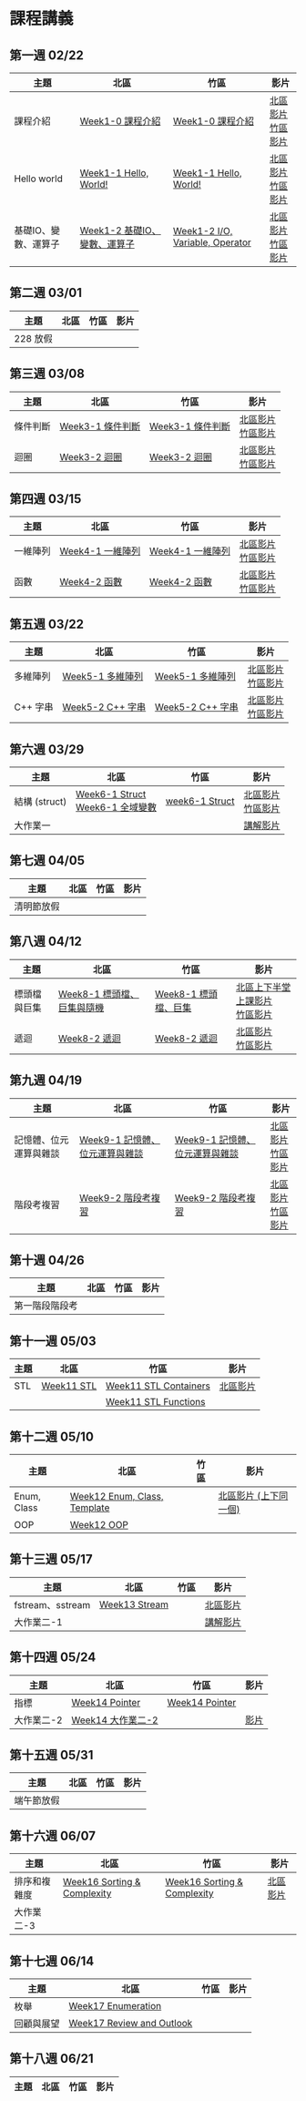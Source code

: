 # 課程講義

## 第一週 02/22

| 主題         | 北區                                      | 竹區 | 影片 |
| ------------ | ----------------------------------------- | ---- | ---- |
| 課程介紹 | [Week1-0 課程介紹][tp-intro] | [Week1-0 課程介紹][hc-intro] | [北區影片][tp-intro-recording] <br> [竹區影片][hc-intro-recording] |
| Hello world | [Week1-1 Hello, World!][tp-helloworld] | [Week1-1 Hello, World!][hc-helloworld] | [北區影片][tp-helloworld-recording] <br> [竹區影片][hc-helloworld-recording] |
| 基礎IO、變數、運算子 | [Week1-2 基礎IO、變數、運算子][tp-variable] | [Week1-2 I/O, Variable, Operator][hc-variable] | [北區影片][tp-variable-recording] <br> [竹區影片][hc-variable-recording] |

[tp-intro]: https://drive.google.com/file/d/1Llp4z845Lx8HnHmsVUG1zKrcAYYQCMUG/view?usp=share_link
[tp-helloworld]: https://drive.google.com/file/d/15o-S_U6pQQ5A-bTL8X8w-FUbK0WP3SBI/view?usp=sharing
[tp-variable]: https://drive.google.com/file/d/1dx3pIq59s2c0jBNLJ4vjnZLwHYQddMh-/view?usp=sharing
[tp-intro-recording]: https://youtube.com/live/KbKICz84gFE
[tp-helloworld-recording]: https://youtu.be/w-tjrG6ZaSM
[tp-variable-recording]: https://youtube.com/live/PUlXXWOW3gw
[hc-intro]: https://drive.google.com/file/d/1L5qhJTQfWMboetna9YpVWEc3-MrdA9Bd/view?usp=sharing
[hc-helloworld]: https://drive.google.com/file/d/16Yy8iuxbFwFOuISCt3xGgkQTxk0dlEgE/view?usp=drive_link
[hc-intro-recording]: https://youtu.be/0NahfeSp1Pg
[hc-helloworld-recording]: https://youtu.be/SMe7u8Ya5SI
[hc-variable]: https://slides.com/gtcoding/sprout-2025-basis
[hc-variable-recording]: https://youtu.be/uHqwcunniOc

## 第二週 03/01

| 主題         | 北區                                      | 竹區 | 影片 |
| ------------ | ----------------------------------------- | ---- | ---- |
| 228 放假 | | | |

## 第三週 03/08

| 主題         | 北區                                      | 竹區 | 影片 |
| ------------ | ----------------------------------------- | ---- | ---- |
| 條件判斷 | [Week3-1 條件判斷][tp-conditionals] | [Week3-1 條件判斷][hc-conditionals] | [北區影片][tp-conditionals-recording] <br> [竹區影片][hc-conditionals-recording] |
| 迴圈 | [Week3-2 迴圈][tp-loop] | [Week3-2 迴圈][hc-loop] | [北區影片][tp-loop-recording] <br> [竹區影片][hc-loop-recording] |

[tp-conditionals]: https://drive.google.com/file/d/1CUE_f9AIKsvMtzSP-zRseLhZctFtC6G2/view?usp=sharing
[tp-loop]: https://slides.com/rain0130/loop_sprout_c2025
[tp-conditionals-recording]: https://youtube.com/live/VSiH6nMZeAI
[tp-loop-recording]: https://youtube.com/live/fBirgjacjvg
[hc-conditionals]: https://drive.google.com/file/d/10Yg1w4NDnDxNMg5CeUqjtCU0z2G6LlcW/view?usp=drive_link
[hc-loop]: https://drive.google.com/file/d/1d47yH7Xm7o12cZlxS3GkNrmE4_89OuJ5/view?usp=sharing
[hc-conditionals-recording]: https://youtu.be/UJn6mRRECBU
[hc-loop-recording]: https://youtu.be/ysFFluSFJfQ

## 第四週 03/15

| 主題         | 北區                                      | 竹區 | 影片 |
| ------------ | ----------------------------------------- | ---- | ---- |
| 一維陣列 | [Week4-1 一維陣列][tp-1DArray-and-C-Style-String] | [Week4-1 一維陣列][hc-1DArray-and-C-Style-String] |[北區影片][tp-1DArray-and-C-Style-String-recording] <br> [竹區影片][hc-1DArray-and-C-Style-String-recording] |
| 函數 | [Week4-2 函數][tp-function] | [Week4-2 函數][hc-function] |[北區影片][tp-function-recording] <br> [竹區影片][hc-function-recording] |

[tp-1DArray-and-C-Style-String]:https://drive.google.com/file/d/1Vz_HwuQTIGt1FlthfoBDd6SdRjuRsGiM/view?usp=drive_link
[tp-function]: https://drive.google.com/file/d/1rcB4U6jWVtVpbnlycv4oSKlDOUyYURUd/view?usp=sharing
[tp-1DArray-and-C-Style-String-recording]: https://www.youtube.com/live/l3AQEv5y3CA
[tp-function-recording]: https://youtube.com/live/1x0TMT69wIQ
[hc-1DArray-and-C-Style-String]: https://drive.google.com/file/d/1IZxH_ZwCMyrbFLrRPfa3fdQvia_fZLpW/view?usp=drive_link
[hc-function]: https://drive.google.com/file/d/1pDKno34jk8m0yid9vJVaDZOB_vhmztE-/view?usp=drive_link
[hc-1DArray-and-C-Style-String-recording]: https://youtu.be/dURFgvLSWyA
[hc-function-recording]: https://youtu.be/eBK5RK9MxwQ

## 第五週 03/22

| 主題         | 北區                                      | 竹區 | 影片 |
| ------------ | ----------------------------------------- | ---- | ---- |
|多維陣列| [Week5-1 多維陣列][tp-nd-array] | [Week5-1 多維陣列][hc-nd-array] | [北區影片][tp-nd-array-recording] <br> [竹區影片][hc-nd-array-recording] |
|C++ 字串|[Week5-2 C++ 字串][tp-c++-string]| [Week5-2 C++ 字串][hc-c++-string] | [北區影片][tp-c++-string-recording] <br> [竹區影片][hc-c++-string-recording] |

[tp-nd-array]: https://drive.google.com/file/d/1meAq7SdteN8Q_UtIDpou9np_WHxbYvOd/view?usp=drive_link
[tp-c++-string]: https://drive.google.com/file/d/19MEIkhvBvUpcU2ZqmKLA0V8ZAx8U0tC7/view?usp=drive_link
[hc-nd-array]: https://drive.google.com/file/d/188mkOuiJJQ8dLBwpv_nj_nOof_tIAs0O/view?usp=drive_link
[hc-c++-string]: https://drive.google.com/file/d/10I1Lo2HkV7TZ5PpbtWXLBidrgKSWc_Oc/view?usp=drive_link
[tp-nd-array-recording]: https://youtu.be/nSwjLhHqJIs
[tp-c++-string-recording]: https://youtube.com/live/fjvPaRj98IY?feature=share
[hc-nd-array-recording]: https://youtu.be/47WpkUyIS_g
[hc-c++-string-recording]: https://youtu.be/_T76eAGNXXs

## 第六週 03/29

| 主題         | 北區                                      | 竹區 | 影片 |
| ------------ | ----------------------------------------- | ---- | ---- |
|結構 (struct)|[Week6-1 Struct][tp-struct] <br> [Week6-1 全域變數][tp-global-variable]| [week6-1 Struct][hc-struct] | [北區影片][tp-struct-recording] <br> [竹區影片][hc-struct-recording]|
|大作業一| | | [講解影片][project-1-video] |

[tp-struct]: https://drive.google.com/file/d/1zUPFGywaRIFiyZ69rsiQtlJIfApCYkt2/view?usp=drive_link
[tp-global-variable]: https://drive.google.com/file/d/1RemI5y7IxGgzDpB2wnlZdSvZTcPWNMal/view?usp=drive_link
[hc-struct]: https://drive.google.com/file/d/1x9g-rUVfn-tu5P97ue4c36kQYALGLNPn/view?usp=sharing
[tp-struct-recording]: https://youtube.com/live/5gAWfXs2dvI
[project-1-video]: https://youtube.com/live/bNmvEtJyuCc
[hc-struct-recording]: https://youtu.be/5xrS9ZElrpE

## 第七週 04/05

| 主題         | 北區                                      | 竹區 | 影片 |
| ------------ | ----------------------------------------- | ---- | ---- |
| 清明節放假 | | | |

## 第八週 04/12

| 主題     | 北區            | 竹區 | 影片 |
| -------- | --------------- | ---- | ---- |
|標頭檔與巨集| [Week8-1 標頭檔、巨集與隨機][tp-headerfile&macro] | [Week8-1 標頭檔、巨集][hc-headerfile&macro] | [北區上下半堂上課影片][tp-headerfile&macro-recording] <br> [竹區影片][hc-headerfile&macro-recording]|
|遞迴| [Week8-2 遞迴][tp-recursion] | [Week8-2 遞迴][hc-recursion] | [北區影片][tp-recursion-recording] <br> [竹區影片][hc-recursion-recording]|

[tp-headerfile&macro]: https://drive.google.com/file/d/1nVQ0ivsWDjN73bGeI0VMYH5JdKM6r4dW/view?usp=drive_link
[tp-headerfile&macro-recording]: https://youtube.com/live/zKQSOkca2gk
[tp-recursion]: https://drive.google.com/file/d/1NLmzjxkY_I8BLhvyXrM6BZamfEKrWtYP/view?usp=drive_link
[tp-recursion-recording]: https://www.youtube.com/watch?v=IYPtqCiziNo
[hc-headerfile&macro]: https://drive.google.com/file/d/13T0ObBsBj_LrbBgCL9Kq04Fx2orTptyu/view?usp=drive_link
[hc-headerfile&macro-recording]: https://youtu.be/nAItyUfpD2M
[hc-recursion]: https://drive.google.com/file/d/1AfGzhKDAYC4h-tYyc0q1vqbw9YwEimFn/view?usp=sharing
[hc-recursion-recording]: https://youtu.be/-h1cF6joHd0

## 第九週 04/19

| 主題     | 北區            | 竹區 | 影片 |
| -------- | --------------- | ---- | ---- |
|記憶體、位元運算與雜談 | [Week9-1 記憶體、位元運算與雜談][tp-memory] | [Week9-1 記憶體、位元運算與雜談][hc-memory] | [北區影片][tp-memory-recording] <br> [竹區影片][hc-memory-recording]|
| 階段考複習| [Week9-2 階段考複習][tp-review]| [Week9-2 階段考複習][hc-review] | [北區影片][tp-review-recording] <br> [竹區影片][hc-review-recording]|

[tp-review]: https://drive.google.com/file/d/1GWtORvU8PJYoTanFIw2LdhupW4GbRSki/view?usp=sharing
[tp-memory]: https://slides.com/rain0130/memory_bits_others_sprout_c2025
[hc-review]: https://drive.google.com/file/d/1-Ms_sg9xydAHuWd0ic2Bms1aQmnZ9Juq/view?usp=sharing
[hc-memory]: https://drive.google.com/file/d/1LMRln6X8yVwvT0vsx1OVKZKFpCTB_keZ/view?usp=sharing
[tp-memory-recording]: https://www.youtube.com/live/ajQy-70R-CM?feature=shared
[tp-review-recording]: https://youtube.com/live/fpnUCYzMhYk
[hc-memory-recording]: https://youtu.be/0wke_wlnhSg
[hc-review-recording]: https://youtu.be/gqamgEdifho

## 第十週 04/26

| 主題     | 北區            | 竹區 | 影片 |
| -------- | --------------- | ---- | ---- |
| 第一階段階段考 | | | |

## 第十一週 05/03

| 主題     | 北區            | 竹區 | 影片 |
| -------- | --------------- | ---- | ---- |
| STL | [Week11 STL][tp-stl] | [Week11 STL Containers][hc-stl-containers] | [北區影片][tp-stl-recording] |
|     |                      | [Week11 STL Functions][hc-stl-functions] | |

[tp-stl]: https://drive.google.com/file/d/17_XZpFBCBDylMn-iTqIgGFSZV33xg4eU/view
[hc-stl-containers]: https://slides.com/gtcoding/sprout-2025-stl-containers
[hc-stl-functions]: https://slides.com/gtcoding/sprout-2025-stl-functions
[tp-stl-recording]: https://youtube.com/live/l4nchSBP-SU

## 第十二週 05/10

| 主題     | 北區            | 竹區 | 影片 |
| -------- | --------------- | ---- | ---- |
| Enum, Class | [Week12 Enum, Class, Template][tp-class] | | [北區影片 (上下同一個)][tp-wk12-recording] |
| OOP   | [Week12 OOP][tp-oop] | | |

[tp-class]: https://drive.google.com/file/d/1Y4q9gMluAUndZaeyvEdc7ECqx-C7hJ5R/view?usp=sharing
[tp-oop]: https://drive.google.com/file/d/1liMVfDn16KpV06mxbFEF52ucwLztdDiy/view?usp=sharing
[tp-wk12-recording]: https://www.youtube.com/watch?v=ODdZcxog7-Y

## 第十三週 05/17

| 主題     | 北區            | 竹區 | 影片 |
| -------- | --------------- | ---- | ---- |
|fstream、sstream| [Week13 Stream][tp-stream] | | [北區影片][tp-stream-recording] |
|大作業二-1| | | [講解影片][project2-part1-recording] |

[tp-stream]: https://drive.google.com/file/d/1ddqNyg1amnmZkwZEqhA_mZQyeQO4vb2s/view?usp=drive_link
[tp-stream-recording]: https://www.youtube.com/live/vPHdgikBRLY
[project2-part1-recording]: https://www.youtube.com/watch?v=UnMncpwgxdE

## 第十四週 05/24

| 主題     | 北區            | 竹區 | 影片 |
| -------- | --------------- | ---- | ---- |
| 指標    | [Week14 Pointer][tp-pointer] | [Week14 Pointer][hc-pointer] | |
| 大作業二-2 | [Week14 大作業二-2][project2-part2] | | [影片][project2-part2-recording] |

[tp-pointer]: https://slides.com/rain0130/pointer_sprout_c2025
[hc-pointer]: https://drive.google.com/file/d/1FSDUKXxBdNaJRtwerXzW7R6DjqYm8o6x/view?usp=sharing
[project2-part2]: https://drive.google.com/file/d/18VUkvRGC8uBFKGlam5KcNV1yh2pTDyAv/view?usp=sharing
[project2-part2-recording]: https://www.youtube.com/live/iLmSdCCrqEo

## 第十五週 05/31

| 主題     | 北區            | 竹區 | 影片 |
| -------- | --------------- | ---- | ---- |
| 端午節放假 |  | | |

## 第十六週 06/07

| 主題     | 北區            | 竹區 | 影片 |
| -------- | --------------- | ---- | ---- |
| 排序和複雜度| [Week16 Sorting & Complexity][tp-sorting] | [Week16 Sorting & Complexity][hc-sorting] |[北區影片][tp-sorting-recording] |
| 大作業二-3 |  | | |

[hc-sorting]: https://drive.google.com/file/d/108_8gwQdZeEp45RLtzkIQbdrpesTd152/view?usp=sharing
[tp-sorting]: https://drive.google.com/file/d/15Ptq3wT_31aFxGHqhbfywC3xqdcqBPZF/view?usp=sharing
[tp-sorting-recording]: https://youtube.com/live/7tPtswWEBR8?feature=share

## 第十七週 06/14

| 主題     | 北區            | 竹區 | 影片 |
| -------- | --------------- | ---- | ---- |
| 枚舉 | [Week17 Enumeration][tp-enum] | | |
| 回顧與展望 | [Week17 Review and Outlook][tp-outlook] | | |

[tp-enum]: https://drive.google.com/file/d/10AAx9ODU_j7YVNELM4Dfl7uJ1IP3f7jh/view
[tp-outlook]: https://drive.google.com/file/d/1MsdJu1S-Ky72nYQTP8uo4U_3l3sIU2oN/view?usp=drive_link

## 第十八週 06/21

| 主題     | 北區            | 竹區 | 影片 |
| -------- | --------------- | ---- | ---- |
